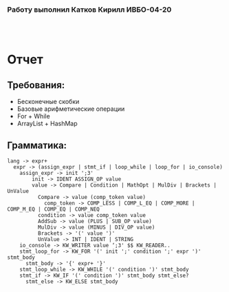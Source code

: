 ### Работу выполнил Катков Кирилл ИВБО-04-20
<br><br>

# Отчет
## Требования:
* Бесконечные скобки
* Базовые арифметические операции
* For + While
* ArrayList + HashMap

## Грамматика:
```
lang -> expr+
  expr -> (assign_expr | stmt_if | loop_while | loop_for | io_console)
    assign_expr -> init ';3'
        init -> IDENT ASSIGN_OP value
        value -> Compare | Condition | MathOpt | MulDiv | Brackets | UnValue
          Compare -> value (comp_token value)
            comp_token -> COMP_LESS | COMP_L_EQ | COMP_MORE | COMP_M_EQ | COMP_EQ | COMP_NEQ
          condition -> value comp_token value
          AddSub -> value (PLUS | SUB_OP value)
          MulDiv -> value (MINUS | DIV_OP value)
          Brackets -> '(' value ')'
          UnValue -> INT | IDENT | STRING
    io_console -> KW_WRITER value ‘;3' $$ KW_READER..
    stmt_loop_for -> KW_FOR '(' init ';' condition ';' expr ')' stmt_body
      stmt_body -> '{' expr+ '}'
    stmt_loop_while -> KW_WHILE '(' condition ')' stmt_body
    stmt_if -> KW_IF '(' condition ')' stmt_body stmt_else?
      stmt_else -> KW_ELSE stmt_body
```
